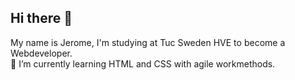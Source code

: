 ## Hi there 👋

My name is Jerome, I'm studying at Tuc Sweden HVE to become a Webdeveloper.
<br>
🌱 I’m currently learning HTML and CSS with agile workmethods.
<!--
**Bockarns/Bockarns** is a ✨ _special_ ✨ repository because its `README.md` (this file) appears on your GitHub profile.

Here are some ideas to get you started:

- 🔭 I’m currently working on ...
- 🌱 I’m currently learning ...
- 👯 I’m looking to collaborate on ...
- 🤔 I’m looking for help with ...
- 💬 Ask me about ...
- 📫 How to reach me: ...
- 😄 Pronouns: ...
- ⚡ Fun fact: ...
-->
